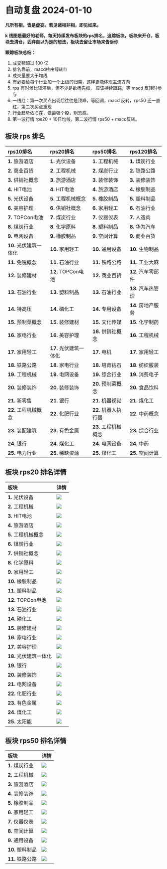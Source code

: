 # 自动复盘 2024-01-10

**凡所有相，皆是虚妄。若见诸相非相，即见如来。**

**k 线图是最好的老师，每天持续发布板块的rps排名，追踪板块，板块来开仓，板块去清仓，丢弃自以为是的想法，板块去留让市场来告诉你**
        
**跟踪板块总结：**
1. 成交额超过 100 亿
2. 排名靠前，macd柱由绿转红
3. 成交量要大于均线
4. 有必要给每个行业加一个上级的归类，这样更能体现主流方向
5. rps 有时候比较滞后，但不少是欲杨先抑， 应该持续跟踪，等 macd 反转时参与
6. 一线红：第一次买点出现后往往是顶峰，等回调，macd 反转，rps50 还一直红，第二次买点重现
7. 行业趋势依旧在，做最强个股，别恐高。
8. 第一波行情 rps20 + 10日均线，第二波行情 rps50 + macd反转。
        
## 板块 rps 排名
| rps10排名              | rps20排名              | rps50排名            | rps120排名         |
|:-----------------------|:-----------------------|:---------------------|:-------------------|
| **1.** 旅游酒店        | **1.** 光伏设备        | **1.** 工程机械      | **1.** 煤炭行业    |
| **2.** 商业百货        | **2.** 工程机械        | **2.** 煤炭行业      | **2.** 铁路公路    |
| **3.** 供销社概念      | **3.** 旅游酒店        | **3.** 装修装饰      | **3.** 装修装饰    |
| **4.** HIT电池         | **4.** HIT电池         | **4.** 旅游酒店      | **4.** 橡胶制品    |
| **5.** 光伏设备        | **5.** 工程机械概念    | **5.** 橡胶制品      | **5.** 塑料制品    |
| **6.** 美容护理        | **6.** 供销社概念      | **6.** 家用轻工      | **6.** 石油行业    |
| **7.** TOPCon电池      | **7.** 煤炭行业        | **7.** 仪器仪表      | **7.** 人造肉      |
| **8.** 煤炭行业        | **8.** 化学原料        | **8.** 塑料制品      | **8.** 华为汽车    |
| **9.** 电网设备        | **9.** 橡胶制品        | **9.** 空间计算      | **9.** 商业百货    |
| **10.** 光伏建筑一体化 | **10.** 家用轻工       | **10.** 通用设备     | **10.** 生物制品   |
| **11.** 免税概念       | **11.** 石油行业       | **11.** 铁路公路     | **11.** 工业大麻   |
| **12.** 装修建材       | **12.** TOPCon电池     | **12.** 商业百货     | **12.** 汽车零部件 |
| **13.** 石油行业       | **13.** 塑料制品       | **13.** 石油行业     | **13.** 汽车热管理 |
| **14.** 特高压         | **14.** 磷化工         | **14.** 专用设备     | **14.** 房地产服务 |
| **15.** 预制菜概念     | **15.** 装修建材       | **15.** 文化传媒     | **15.** 化学制药   |
| **16.** 家电行业       | **16.** 美容护理       | **16.** 供销社概念   | **16.** 工程机械   |
| **17.** 家用轻工       | **17.** 光伏建筑一体化 | **17.** 电机         | **17.** 家用轻工   |
| **18.** 铁路公路       | **18.** 家电行业       | **18.** 培育钻石     | **18.** 纺织服装   |
| **19.** 工程机械       | **19.** 电网设备       | **19.** 综合行业     | **19.** 消费电子   |
| **20.** 装修装饰       | **20.** 装修装饰       | **20.** 预制菜概念   | **20.** 食品饮料   |
| **21.** 新零售         | **21.** 银行           | **21.** 机器视觉     | **21.** 煤化工     |
| **22.** 工程机械概念   | **22.** 化肥行业       | **22.** 机器人执行器 | **22.** 中药概念   |
| **23.** 装配建筑       | **23.** 有色金属       | **23.** 工程机械概念 | **23.** 综合行业   |
| **24.** 银行           | **24.** 煤化工         | **24.** 电网设备     | **24.** 中药       |
| **25.** 电力行业       | **25.** 稀缺资源       | **25.** 煤化工       | **25.** 空间计算   |
## 板块 rps20 排名详情
| 板块                   | 详情                                                                                                |
|:-----------------------|:----------------------------------------------------------------------------------------------------|
| **1.** 光伏设备        | ![](https://sykent-blog-image.oss-cn-beijing.aliyuncs.com/quant/image/2024/1/1704873929689-tmp.jpg) |
| **2.** 工程机械        | ![](https://sykent-blog-image.oss-cn-beijing.aliyuncs.com/quant/image/2024/1/1704873931171-tmp.jpg) |
| **3.** HIT电池         | ![](https://sykent-blog-image.oss-cn-beijing.aliyuncs.com/quant/image/2024/1/1704873932174-tmp.jpg) |
| **4.** 旅游酒店        | ![](https://sykent-blog-image.oss-cn-beijing.aliyuncs.com/quant/image/2024/1/1704873933272-tmp.jpg) |
| **5.** 工程机械概念    | ![](https://sykent-blog-image.oss-cn-beijing.aliyuncs.com/quant/image/2024/1/1704873934289-tmp.jpg) |
| **6.** 煤炭行业        | ![](https://sykent-blog-image.oss-cn-beijing.aliyuncs.com/quant/image/2024/1/1704873935254-tmp.jpg) |
| **7.** 供销社概念      | ![](https://sykent-blog-image.oss-cn-beijing.aliyuncs.com/quant/image/2024/1/1704873936237-tmp.jpg) |
| **8.** 化学原料        | ![](https://sykent-blog-image.oss-cn-beijing.aliyuncs.com/quant/image/2024/1/1704873937242-tmp.jpg) |
| **9.** 家用轻工        | ![](https://sykent-blog-image.oss-cn-beijing.aliyuncs.com/quant/image/2024/1/1704873938245-tmp.jpg) |
| **10.** 橡胶制品       | ![](https://sykent-blog-image.oss-cn-beijing.aliyuncs.com/quant/image/2024/1/1704873939299-tmp.jpg) |
| **11.** 塑料制品       | ![](https://sykent-blog-image.oss-cn-beijing.aliyuncs.com/quant/image/2024/1/1704873940321-tmp.jpg) |
| **12.** TOPCon电池     | ![](https://sykent-blog-image.oss-cn-beijing.aliyuncs.com/quant/image/2024/1/1704873941348-tmp.jpg) |
| **13.** 石油行业       | ![](https://sykent-blog-image.oss-cn-beijing.aliyuncs.com/quant/image/2024/1/1704873942391-tmp.jpg) |
| **14.** 磷化工         | ![](https://sykent-blog-image.oss-cn-beijing.aliyuncs.com/quant/image/2024/1/1704873943454-tmp.jpg) |
| **15.** 装修建材       | ![](https://sykent-blog-image.oss-cn-beijing.aliyuncs.com/quant/image/2024/1/1704873944464-tmp.jpg) |
| **16.** 家电行业       | ![](https://sykent-blog-image.oss-cn-beijing.aliyuncs.com/quant/image/2024/1/1704873945489-tmp.jpg) |
| **17.** 美容护理       | ![](https://sykent-blog-image.oss-cn-beijing.aliyuncs.com/quant/image/2024/1/1704873946478-tmp.jpg) |
| **18.** 光伏建筑一体化 | ![](https://sykent-blog-image.oss-cn-beijing.aliyuncs.com/quant/image/2024/1/1704873947580-tmp.jpg) |
| **19.** 银行           | ![](https://sykent-blog-image.oss-cn-beijing.aliyuncs.com/quant/image/2024/1/1704873948594-tmp.jpg) |
| **20.** 装修装饰       | ![](https://sykent-blog-image.oss-cn-beijing.aliyuncs.com/quant/image/2024/1/1704873949703-tmp.jpg) |
| **21.** 电网设备       | ![](https://sykent-blog-image.oss-cn-beijing.aliyuncs.com/quant/image/2024/1/1704873950680-tmp.jpg) |
| **22.** 化肥行业       | ![](https://sykent-blog-image.oss-cn-beijing.aliyuncs.com/quant/image/2024/1/1704873951648-tmp.jpg) |
| **23.** 有色金属       | ![](https://sykent-blog-image.oss-cn-beijing.aliyuncs.com/quant/image/2024/1/1704873952731-tmp.jpg) |
| **24.** 煤化工         | ![](https://sykent-blog-image.oss-cn-beijing.aliyuncs.com/quant/image/2024/1/1704873953674-tmp.jpg) |
| **25.** 太阳能         | ![](https://sykent-blog-image.oss-cn-beijing.aliyuncs.com/quant/image/2024/1/1704873954683-tmp.jpg) |
## 板块 rps50 排名详情
| 板块             | 详情                                                                                                |
|:-----------------|:----------------------------------------------------------------------------------------------------|
| **1.** 煤炭行业  | ![](https://sykent-blog-image.oss-cn-beijing.aliyuncs.com/quant/image/2024/1/1704873955751-tmp.jpg) |
| **2.** 工程机械  | ![](https://sykent-blog-image.oss-cn-beijing.aliyuncs.com/quant/image/2024/1/1704873956728-tmp.jpg) |
| **3.** 旅游酒店  | ![](https://sykent-blog-image.oss-cn-beijing.aliyuncs.com/quant/image/2024/1/1704873957690-tmp.jpg) |
| **4.** 装修装饰  | ![](https://sykent-blog-image.oss-cn-beijing.aliyuncs.com/quant/image/2024/1/1704873958689-tmp.jpg) |
| **5.** 橡胶制品  | ![](https://sykent-blog-image.oss-cn-beijing.aliyuncs.com/quant/image/2024/1/1704873959657-tmp.jpg) |
| **6.** 家用轻工  | ![](https://sykent-blog-image.oss-cn-beijing.aliyuncs.com/quant/image/2024/1/1704873960606-tmp.jpg) |
| **7.** 仪器仪表  | ![](https://sykent-blog-image.oss-cn-beijing.aliyuncs.com/quant/image/2024/1/1704873961602-tmp.jpg) |
| **8.** 空间计算  | ![](https://sykent-blog-image.oss-cn-beijing.aliyuncs.com/quant/image/2024/1/1704873962408-tmp.jpg) |
| **9.** 通用设备  | ![](https://sykent-blog-image.oss-cn-beijing.aliyuncs.com/quant/image/2024/1/1704873963357-tmp.jpg) |
| **10.** 塑料制品 | ![](https://sykent-blog-image.oss-cn-beijing.aliyuncs.com/quant/image/2024/1/1704873964326-tmp.jpg) |
| **11.** 铁路公路 | ![](https://sykent-blog-image.oss-cn-beijing.aliyuncs.com/quant/image/2024/1/1704873965302-tmp.jpg) |